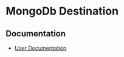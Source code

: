 # MongoDb Destination

## Documentation
* [User Documentation](https://docs.airbyte.io/integrations/destinations/mongodb)